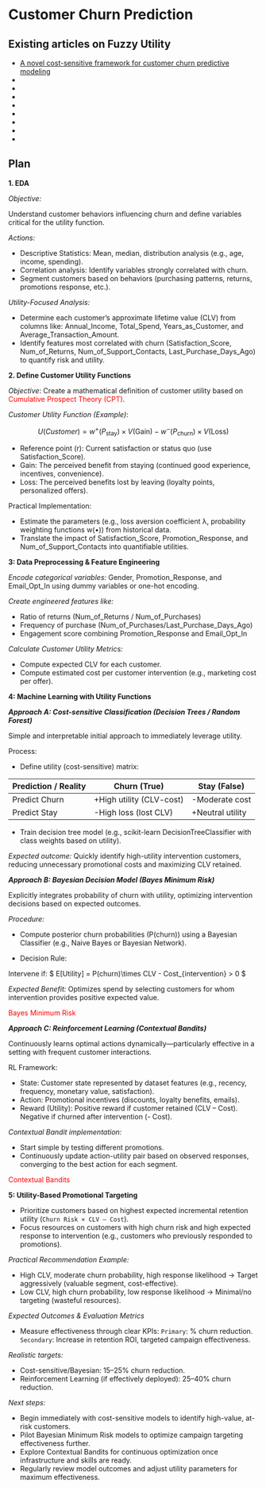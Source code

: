 # Customer Churn Prediction

## Existing articles on Fuzzy Utility

- [A novel cost-sensitive framework for customer churn predictive modeling](https://www.econstor.eu/bitstream/10419/161801/1/10.1186-s40165-015-0014-6.pdf#:~:text=the%20models%20miss%20to%20include,detect%20a%20real%20churner%20versus)
- 
- 
- 
- 
- 
- 
- 
- 


## Plan

**1. EDA**

*Objective:*

Understand customer behaviors influencing churn and define variables critical for the utility function.

*Actions:*

- Descriptive Statistics: Mean, median, distribution analysis (e.g., age, income, spending).
- Correlation analysis: Identify variables strongly correlated with churn.
- Segment customers based on behaviors (purchasing patterns, returns, promotions response, etc.).

*Utility-Focused Analysis:*

- Determine each customer’s approximate lifetime value (CLV) from columns like: Annual_Income, Total_Spend, Years_as_Customer, and Average_Transaction_Amount.
- Identify features most correlated with churn (Satisfaction_Score, Num_of_Returns, Num_of_Support_Contacts, Last_Purchase_Days_Ago) to quantify risk and utility.



**2. Define Customer Utility Functions**

*Objective*: Create a mathematical definition of customer utility based on <span style="color:red">Cumulative Prospect Theory (CPT)</span>.

*Customer Utility Function (Example)*: 

$$U(Customer) = w^+(P_{\text{stay}})\times V(\text{Gain}) - w^-(P_{\text{churn}})\times V(\text{Loss})$$

- Reference point (r): Current satisfaction or status quo (use Satisfaction_Score).
- Gain: The perceived benefit from staying (continued good experience, incentives, convenience).
- Loss: The perceived benefits lost by leaving (loyalty points, personalized offers).

Practical Implementation:

- Estimate the parameters (e.g., loss aversion coefficient λ, probability weighting functions w(•)) from historical data.
- Translate the impact of Satisfaction_Score, Promotion_Response, and Num_of_Support_Contacts into quantifiable utilities.

**3: Data Preprocessing & Feature Engineering**

*Encode categorical variables:* Gender, Promotion_Response, and Email_Opt_In using dummy variables or one-hot encoding.

*Create engineered features like:*

- Ratio of returns (Num_of_Returns / Num_of_Purchases)
- Frequency of purchase (Num_of_Purchases/Last_Purchase_Days_Ago)
- Engagement score combining Promotion_Response and Email_Opt_In

*Calculate Customer Utility Metrics:*

- Compute expected CLV for each customer.
- Compute estimated cost per customer intervention (e.g., marketing cost per offer).

**4: Machine Learning with Utility Functions**

***Approach A: Cost-sensitive Classification (Decision Trees / Random Forest)***

Simple and interpretable initial approach to immediately leverage utility.

Process:

- Define utility (cost-sensitive) matrix:

| Prediction / Reality | Churn (True) | Stay (False) |
  |----------------------|--------------|--------------|
  | Predict Churn        | +High utility (CLV-cost)   | -Moderate cost |
  | Predict Stay         | -High loss (lost CLV)      | +Neutral utility |

- Train decision tree model (e.g., scikit-learn DecisionTreeClassifier with class weights based on utility).

*Expected outcome:* Quickly identify high-utility intervention customers, reducing unnecessary promotional costs and maximizing CLV retained.



***Approach B: Bayesian Decision Model (Bayes Minimum Risk)***


Explicitly integrates probability of churn with utility, optimizing intervention decisions based on expected outcomes.

*Procedure:*

- Compute posterior churn probabilities (P(churn)) using a Bayesian Classifier (e.g., Naive Bayes or Bayesian Network).

- Decision Rule:

Intervene if:
$ E[Utility] = P(churn)\times CLV - Cost_{intervention} > 0 $

*Expected Benefit:* Optimizes spend by selecting customers for whom intervention provides positive expected value.

<span style="color:red">Bayes Minimum Risk</span>

***Approach C: Reinforcement Learning (Contextual Bandits)***

Continuously learns optimal actions dynamically—particularly effective in a setting with frequent customer interactions.

RL Framework:

- State: Customer state represented by dataset features (e.g., recency, frequency, monetary value, satisfaction).
- Action: Promotional incentives (discounts, loyalty benefits, emails).
- Reward (Utility):
Positive reward if customer retained (CLV – Cost).
Negative if churned after intervention (- Cost).

*Contextual Bandit implementation:*

- Start simple by testing different promotions.
- Continuously update action-utility pair based on observed responses, converging to the best action for each segment.

<span style="color:red">Contextual Bandits</span>


**5: Utility-Based Promotional Targeting**


- Prioritize customers based on highest expected incremental retention utility (`Churn Risk × CLV – Cost`).
- Focus resources on customers with high churn risk and high expected response to intervention (e.g., customers who previously responded to promotions).

*Practical Recommendation Example:*

- High CLV, moderate churn probability, high response likelihood → Target aggressively (valuable segment, cost-effective).
- Low CLV, high churn probability, low response likelihood → Minimal/no targeting (wasteful resources).


*Expected Outcomes & Evaluation Metrics*

- Measure effectiveness through clear KPIs:
`Primary`: % churn reduction.
`Secondary`: Increase in retention ROI, targeted campaign effectiveness.

*Realistic targets:*

- Cost-sensitive/Bayesian: 15–25% churn reduction.
- Reinforcement Learning (if effectively deployed): 25–40% churn reduction.

*Next steps:*

- Begin immediately with cost-sensitive models to identify high-value, at-risk customers.
- Pilot Bayesian Minimum Risk models to optimize campaign targeting effectiveness further.
- Explore Contextual Bandits for continuous optimization once infrastructure and skills are ready.
- Regularly review model outcomes and adjust utility parameters for maximum effectiveness.
